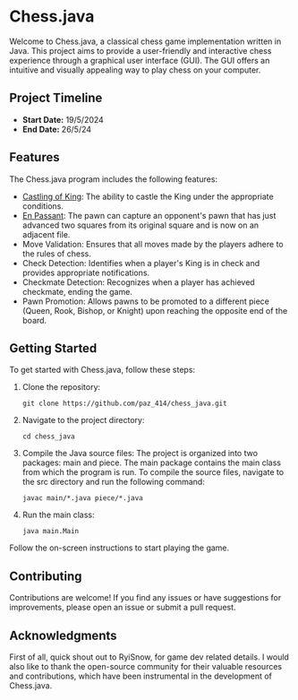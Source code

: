 # Chess.java

Welcome to Chess.java, a classical chess game implementation written in Java. This project aims to provide a user-friendly and interactive chess experience through a graphical user interface (GUI). The GUI offers an intuitive and visually appealing way to play chess on your computer.

## Project Timeline

- **Start Date:** 19/5/2024
- **End Date:** 26/5/24

## Features

The Chess.java program includes the following features:

- [Castling of King](https://en.wikipedia.org/wiki/Castling#:~:text=Castling%20is%20permitted%20only%20if,pieces%20are%20moved%20at%20once.): The ability to castle the King under the appropriate conditions.
- [En Passant](https://en.wikipedia.org/wiki/En_passant): The pawn can capture an opponent's pawn that has just advanced two squares from its original square and is now on an adjacent file.
- Move Validation: Ensures that all moves made by the players adhere to the rules of chess.
- Check Detection: Identifies when a player's King is in check and provides appropriate notifications.
- Checkmate Detection: Recognizes when a player has achieved checkmate, ending the game.
- Pawn Promotion: Allows pawns to be promoted to a different piece (Queen, Rook, Bishop, or Knight) upon reaching the opposite end of the board.

## Getting Started

To get started with Chess.java, follow these steps:

1. Clone the repository:

   ```
   git clone https://github.com/paz_414/chess_java.git
   ```

2. Navigate to the project directory:

   ```
   cd chess_java
   ```

3. Compile the Java source files:
The project is organized into two packages: main and piece. The main package contains the main class from which the program is run.
To compile the source files, navigate to the src directory and run the following command:

   ```
   javac main/*.java piece/*.java
   ```

4. Run the main class:

   ```
   java main.Main
   ```

Follow the on-screen instructions to start playing the game.

## Contributing

Contributions are welcome! If you find any issues or have suggestions for improvements, please open an issue or submit a pull request.

## Acknowledgments

First of all, quick shout out to RyiSnow, for game dev related details.
I would also like to thank the open-source community for their valuable resources and contributions, which have been instrumental in the development of Chess.java.



